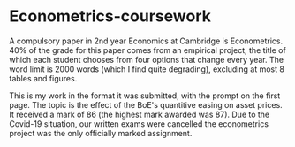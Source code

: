 # Econometrics-coursework

A compulsory paper in 2nd year Economics at Cambridge is Econometrics. 40% of the grade for this paper comes from an empirical project, the title of which each student chooses from four options that change every year. The word limit is 2000 words (which I find quite degrading), excluding at most 8 tables and figures.

This is my work in the format it was submitted, with the prompt on the first page. The topic is the effect of the BoE's quantitive easing on asset prices. It received a mark of 86 (the highest mark awarded was 87). Due to the Covid-19 situation, our written exams were cancelled the econometrics project was the only officially marked assignment.

